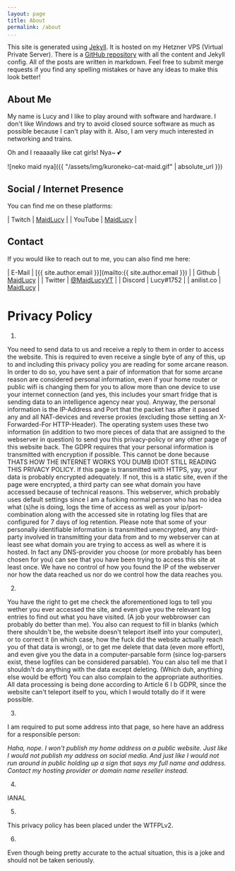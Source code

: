 ```yaml
---
layout: page
title: About
permalink: /about
...
```


This site is generated using [Jekyll](https://jekyllrb.com/). 
It is hosted on my Hetzner VPS (Virtual Private Server).
There is a [GitHub repository](https://github.com/MaidLucy/blog) with all the content and Jekyll config.
All of the posts are written in markdown.
Feel free to submit merge requests if you find any spelling mistakes or have any ideas to make this look better!

## About Me

My name is Lucy and I like to play around with software and hardware. 
I don't like Windows and try to avoid closed source software as much as possible because I can't play with it.
Also, I am very much interested in networking and trains.

Oh and I reaaaally like cat girls! Nya~ 💕

![neko maid nya]({{ "/assets/img/kuroneko-cat-maid.gif" | absolute_url }})

## Social / Internet Presence

You can find me on these platforms:

| Twitch     | [MaidLucy](https://twitch.tv/maidlucy)            |
| YouTube    | [MaidLucy](https://www.youtube.com/maidlucy)      |

## Contact

If you would like to reach out to me, you can also find me here:

| E-Mail     | [{{ site.author.email }}](mailto:{{ site.author.email }})               |
| Github     | [MaidLucy](https://github.com/maidlucy)           |
| Twitter    | <a href="https://twitter.com/maidlucyvt">@MaidLucyVT</a> |
| Discord    | Lucy#1752                                         |
| anilist.co | [MaidLucy](https://anilist.co/user/MaidLucy)      |

# Privacy Policy

1.
You need to send data to us and receive a reply to them in order to access the website.
This is required to even receive a single byte of any of this,
up to and including this privacy policy you are reading for some arcane reason.
In order to do so, you have sent a pair of information that for some arcane reason are considered personal information,
even if your home router or public wifi is changing them for you to allow more than one device to use your internet connection
(and yes, this includes your smart fridge that is sending data to an intelligence agency near you).
Anyway,
the personal information is the IP-Address and Port that the packet has after it passed any and all NAT-devices and reverse proxies
(excluding those setting an X-Forwarded-For HTTP-Header).
The operating system uses these two information
(in addition to two more pieces of data that are assigned to the webserver in question)
to send you this privacy-policy or any other page of this website back.
The GDPR requires that your personal information is transmitted with encryption if possible.
This cannot be done because THATS HOW THE INTERNET WORKS YOU DUMB IDIOT STILL READING THIS PRIVACY POLICY.
If this page is transmitted with HTTPS,
yay,
your data is probably encrypted adequately.
If not, this is a static site,
even if the page were encrypted,
a third party can see what domain you have accessed because of technical reasons.
This webserver,
which probably uses default settings since I am a fucking normal person who has no idea what (s)he is doing,
logs the time of access as well as your ip/port-combination along with the accessed site in rotating log files that are configured for 7 days of log retention.
Please note that some of your personally identifiable information is transmitted unencrypted,
any third-party involved in transmitting your data from and to my webserver can at least see what domain you are trying to access as well as where it is hosted.
In fact any DNS-provider you choose
(or more probably has been chosen for you)
can see that you have been trying to access this site at least once.
We have no control of how you found the IP of the webserver nor how the data reached us nor do we control how the data reaches you.

2.
You have the right to get me check the aforementioned logs to tell you wether you ever accessed the site,
and even give you the relevant log entries to find out what you have visited.
(A job your webbrowser can probably do better than me).
You also can request to fill in blanks
(which there shouldn't be, the website doesn't teleport itself into your computer),
or to correct it
(in which case, how the fuck did the website actually reach you of that data is wrong),
or to get me delete that data
(even more effort),
and even give you the data in a computer-parsable form
(since log-parsers exist, these logfiles can be considered parsable).
You can also tell me that I shouldn't do anything with the data except deleting.
(Which duh, anything else would be effort)
You can also complain to the appropriate authorities.
All data processing is being done according to Article 6 I b GDPR,
since the website can't teleport itself to you,
which I would totally do if it were possible.

3.
I am required to put some address into that page,
so here have an address for a responsible person:

*Haha, nope. I won't publish my home address on a public website.*
*Just like I would not publish my address on social media.*
*And just like I would not run around in public holding up a sign that says my full name and address.*
*Contact my hosting provider or domain name reseller instead.*

4.
IANAL

5.
This privacy policy has been placed under the WTFPLv2.

6.
Even though being pretty accurate to the actual situation, this is a joke and should not be taken seriously.
